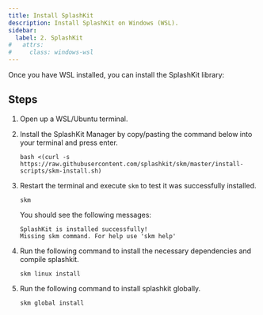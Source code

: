 ```yaml
---
title: Install SplashKit
description: Install SplashKit on Windows (WSL).
sidebar:
  label: 2. SplashKit
#   attrs:
#     class: windows-wsl
---
```


Once you have WSL installed, you can install the SplashKit library:

## Steps

1. Open up a WSL/Ubuntu terminal.

2. Install the SplashKit Manager by copy/pasting the command below into your terminal and press enter.

    ```shell
    bash <(curl -s https://raw.githubusercontent.com/splashkit/skm/master/install-scripts/skm-install.sh)
    ```

3. Restart the terminal and execute `skm` to test it was successfully installed.

    ```shell
    skm
    ```

    You should see the following messages:

    ```shell
    SplashKit is installed successfully!
    Missing skm command. For help use 'skm help'
    ```

4. Run the following command to install the necessary dependencies and compile splashkit.

    ```shell
    skm linux install
    ```

5. Run the following command to install splashkit globally.

    ```shell
    skm global install
    ```
